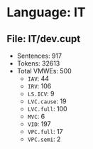 Language: IT
============

## File: IT/dev.cupt
* Sentences: 917
* Tokens: 32613
* Total VMWEs: 500
  * `IAV`: 44
  * `IRV`: 106
  * `LS.ICV`: 9
  * `LVC.cause`: 19
  * `LVC.full`: 100
  * `MVC`: 6
  * `VID`: 197
  * `VPC.full`: 17
  * `VPC.semi`: 2

